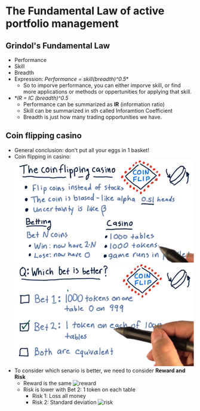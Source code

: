 # The Fundamental Law of active portfolio management
## Grindol's Fundamental Law
- Performance
- Skill
- Breadth
- Expression: **Performance = skill*(breadth)^0.5**
    - So to imporve performance, you can either imporve skill, or find more applications or methods or oppertunities for applying that skill.
- **IR = IC *(breadth)^0.5**
    - Performance can be summarized as **IR** (information ratio)
    - Skill can be summarized in sth called Inforamtion Coefficient
    - Breadth is just how many trading opportunities we have.

## Coin flipping casino
- General conclusion: don't put all your eggs in 1 basket!
- Coin flipping in casino:
![coin_flip_01](https://raw.githubusercontent.com/suereey/ML4T_summer_study/main/02_screenshot/57_coinbet.PNG)
![coin_flip_02](https://raw.githubusercontent.com/suereey/ML4T_summer_study/main/02_screenshot/58_coinbet.PNG)
- To consider which senario is better, we need to consider **Reward and Risk**
    - Reward is the same
    ![reward]()
    - Risk is lower with Bet 2: 1 token on each table
        - Risk 1: Loss all money
        - Risk 2: Standard deviation
    ![risk]()
